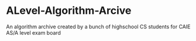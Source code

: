 # ALevel-Algorithm-Arcive
An algorithm archive created by a bunch of highschool CS students for CAIE AS/A level exam board
